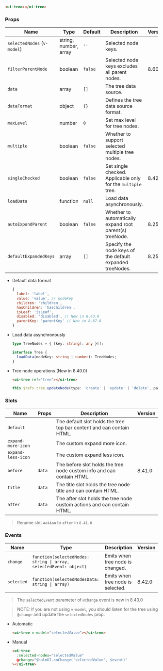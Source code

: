 ```html
<ui-tree></ui-tree>
```

### Props

| Name                        | Type                  | Default | Description                                                  | Version |
| --------------------------- | --------------------- | ------- | ------------------------------------------------------------ | ------- |
| `selectedNodes` (`v-model`) | string, number, array | `''`    | Selected node keys.                                          |         |
| `filterParentNode`          | boolean               | `false` | Selected node keys excludes all parent nodes.                | 8.60.0  |
| `data`                      | array                 | `[]`    | The tree data source.                                        |         |
| `dataFormat`                | object                | `{}`    | Defines the tree data source format.                         |         |
| `maxLevel`                  | number                | `0`     | Set max level for tree nodes.                                |         |
| `multiple`                  | boolean               | `false` | Whether to support selected multiple tree nodes.             |         |
| `singleChecked`             | boolean               | `false` | Set single checked. Applicable only for the `multiple` tree. | 8.42.0  |
| `loadData`                  | function              | `null`  | Load data asynchronously.                                    |         |
| `autoExpandParent`          | boolean               | `false` | Whether to automatically expand root parent(s) treeNode.     | 8.25.0  |
| `defaultExpandedKeys`       | array                 | `[]`    | Specify the node keys of the default expanded treeNodes.     | 8.25.0  |

- Default data format

  ```js
  {
    label: 'label',
    value: 'value', // nodeKey
    children: 'children',
    hasChildren: 'hasChildren',
    isLeaf: 'isLeaf',
    disabled: 'disabled', // New in 8.43.0
    parentKey: 'parentKey' // New in 8.67.0
  }
  ```

- Load data asynchronously

  ```ts
  type TreeNodes = { [key: string]: any }[];

  interface Tree {
    loadData(nodeKey: string | number): TreeNodes;
  }
  ```

- Tree node operations (New in 8.40.0)

  ```html
  <ui-tree ref="tree"></ui-tree>
  ```

  ```ts
  this.$refs.tree.updateNode(type: 'create' | 'update' | 'delete', parentKey: string | number, nodeData: object)
  ```

### Slots

| Name               | Props  | Description                                                             | Version |
| ------------------ | ------ | ----------------------------------------------------------------------- | ------- |
| `default`          |        | The default slot holds the tree top bar content and can contain HTML.   |         |
| `expand-more-icon` |        | The custom expand more icon.                                            |         |
| `expand-less-icon` |        | The custom expand less icon.                                            |         |
| `before`           | `data` | The before slot holds the tree node custom info and can contain HTML.   | 8.41.0  |
| `title`            | `data` | The title slot holds the tree node title and can contain HTML.          |         |
| `after`            | `data` | The after slot holds the tree node custom actions and can contain HTML. |         |

> Rename slot <del>`action`</del> to `after` in `8.41.0`

### Events

| Name       | Type                                                              | Description                       | Version |
| ---------- | ----------------------------------------------------------------- | --------------------------------- | ------- |
| `change`   | `function(selectedNodes: string \| array, selectedEvent: object)` | Emits when tree node is changed.  |         |
| `selected` | `function(selectedNodesData: string \| array)`                    | Emits when tree node is selected. | 8.42.0  |

> The `selectedEvent` parameter of `@change` event is new in 8.43.0

> NOTE: If you are not using `v-model`, you should listen for the tree using `@change` and update the `selectedNodes` prop.

- Automatic

  ```html
  <ui-tree v-model="selectedValue"></ui-tree>
  ```

- Manual

  ```html
  <ui-tree
    :selected-nodes="selectedValue"
    @change="$balmUI.onChange('selectedValue', $event)"
  ></ui-tree>
  ```
